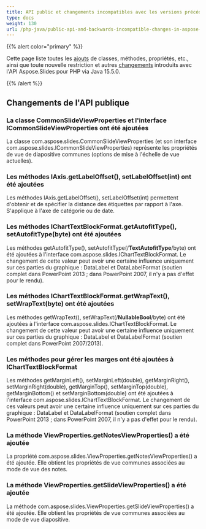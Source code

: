 ```yaml
---
title: API public et changements incompatibles avec les versions précédentes dans Aspose.Slides pour PHP via Java 15.5.0
type: docs
weight: 130
url: /php-java/public-api-and-backwards-incompatible-changes-in-aspose-slides-for-java-15-5-0/
---
```


{{% alert color="primary" %}} 

Cette page liste toutes les [ajouts](/slides/php-java/public-api-and-backwards-incompatible-changes-in-aspose-slides-for-java-15-5-0/) de classes, méthodes, propriétés, etc., ainsi que toute nouvelle restriction et autres [changements](/slides/php-java/public-api-and-backwards-incompatible-changes-in-aspose-slides-for-java-15-5-0/) introduits avec l'API Aspose.Slides pour PHP via Java 15.5.0.

{{% /alert %}} 
## **Changements de l'API publique**
### **La classe CommonSlideViewProperties et l'interface ICommonSlideViewProperties ont été ajoutées**
La classe com.aspose.slides.CommonSlideViewProperties (et son interface com.aspose.slides.ICommonSlideViewProperties) représente les propriétés de vue de diapositive communes (options de mise à l'échelle de vue actuelles).
### **Les méthodes IAxis.getLabelOffset(), setLabelOffset(int) ont été ajoutées**
Les méthodes IAxis.getLabelOffset(), setLabelOffset(int) permettent d'obtenir et de spécifier la distance des étiquettes par rapport à l'axe. S'applique à l'axe de catégorie ou de date.
### **Les méthodes IChartTextBlockFormat.getAutofitType(), setAutofitType(byte) ont été ajoutées**
Les méthodes getAutofitType(), setAutofitType(/**TextAutofitType**/byte) ont été ajoutées à l'interface com.aspose.slides.IChartTextBlockFormat.
Le changement de cette valeur peut avoir une certaine influence uniquement sur ces parties du graphique : DataLabel et DataLabelFormat (soutien complet dans PowerPoint 2013 ; dans PowerPoint 2007, il n'y a pas d'effet pour le rendu).
### **Les méthodes IChartTextBlockFormat.getWrapText(), setWrapText(byte) ont été ajoutées**
Les méthodes getWrapText(), setWrapText(/**NullableBool**/byte) ont été ajoutées à l'interface com.aspose.slides.IChartTextBlockFormat.
Le changement de cette valeur peut avoir une certaine influence uniquement sur ces parties du graphique : DataLabel et DataLabelFormat (soutien complet dans PowerPoint 2007/2013).
### **Les méthodes pour gérer les marges ont été ajoutées à IChartTextBlockFormat**
Les méthodes getMarginLeft(), setMarginLeft(double), getMarginRight(), setMarginRight(double), getMarginTop(), setMarginTop(double), getMarginBottom() et setMarginBottom(double) ont été ajoutées à l'interface com.aspose.slides.IChartTextBlockFormat.
Le changement de ces valeurs peut avoir une certaine influence uniquement sur ces parties du graphique : DataLabel et DataLabelFormat (soutien complet dans PowerPoint 2013 ; dans PowerPoint 2007, il n'y a pas d'effet pour le rendu).
### **La méthode ViewProperties.getNotesViewProperties() a été ajoutée**
La propriété com.aspose.slides.ViewProperties.getNotesViewProperties() a été ajoutée. Elle obtient les propriétés de vue communes associées au mode de vue des notes.
### **La méthode ViewProperties.getSlideViewProperties() a été ajoutée**
La méthode com.aspose.slides.ViewProperties.getSlideViewProperties() a été ajoutée. Elle obtient les propriétés de vue communes associées au mode de vue diapositive.